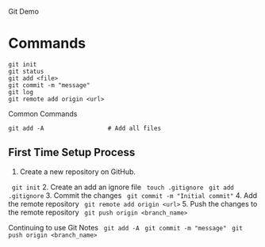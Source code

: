 Git Demo

# Commands

```
git init
git status
git add <file>
git commit -m "message"
git log
git remote add origin <url>
``` 
Common Commands
```
git add -A                  # Add all files
```

## First Time Setup Process

1. Create a new repository on GitHub.

``` git init```
2. Create an add an ignore file
``` touch .gitignore```
``` git add .gitignore```
3. Commit the changes
``` git commit -m "Initial commit"```
4. Add the remote repository
``` git remote add origin <url>```
5. Push the changes to the remote repository
``` git push origin <branch_name>```

Continuing to use Git Notes
``` git add -A```
``` git commit -m "message"```
``` git push origin <branch_name>```